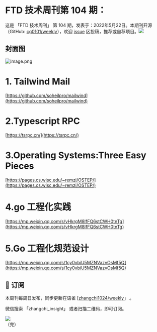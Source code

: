 # FTD 技术周刊第 104 期：
这是 「FTD 技术周刊」 第 104 期，发表于：2022年5月22日。本期刊开源（GitHub: [cg0101/weekly](https://github.com/cg0101/weekly)），欢迎 [issue](https://github.com/cg0101/weekly/issues) 区投稿，推荐或自荐项目。![](https://visitor-badge.glitch.me/badge?page_id=cg0101.weekly) <a href="https://www.linkedin.com/in/%E9%A9%B0-%E5%BC%A0-60669710a/">
        </a>
## 封面图


![image.png](https://cdn.nlark.com/yuque/0/2022/png/132503/1653231958023-dcf7f234-57d5-4f8c-b0a0-dd2b33a26a03.png#clientId=ubd73782e-6bf1-4&crop=0&crop=0&crop=1&crop=1&from=paste&height=810&id=u5fefc216&margin=%5Bobject%20Object%5D&name=image.png&originHeight=1620&originWidth=1080&originalType=binary&ratio=1&rotation=0&showTitle=false&size=777861&status=done&style=none&taskId=u741ee4bd-5909-4500-921e-da19b66fdb0&title=&width=540)

# 1. Tailwind Mail

[https://github.com/soheilpro/mailwind](https://github.com/soheilpro/mailwind)

# 2.Typescript RPC

[https://tsrpc.cn/](https://tsrpc.cn/)

# 3.Operating Systems:Three Easy Pieces

[https://pages.cs.wisc.edu/~remzi/OSTEP/](https://pages.cs.wisc.edu/~remzi/OSTEP/)

# 4.go 工程化实践

[https://mp.weixin.qq.com/s/vHkrgM8lfFQ6stCWH0tnTg](https://mp.weixin.qq.com/s/vHkrgM8lfFQ6stCWH0tnTg)

# 5.Go 工程化规范设计

[https://mp.weixin.qq.com/s/1cy0vbiU5MZNVazvOsMf5Q](https://mp.weixin.qq.com/s/1cy0vbiU5MZNVazvOsMf5Q)



## 📅 订阅
本周刊每周日发布，同步更新在语雀 [[zhangchi1024/weekly](https://www.yuque.com/zhangchi1024/weekly)」 。


微信搜索 「zhangchi_insight」 或者扫描二维码，即可订阅。
<div align="left"> <img src="https://cdn.nlark.com/yuque/0/2021/jpeg/132503/1640750963398-e8538e9e-6b96-46f7-abff-c93b56bdd377.jpeg?x-oss-process=image%2Fwatermark%2Ctype_d3F5LW1pY3JvaGVp%2Csize_36%2Ctext_5byg6amw%2Ccolor_FFFFFF%2Cshadow_50%2Ct_80%2Cg_se%2Cx_10%2Cy_10%2Fresize%2Cw_426%2Climit_0" ></div>    
    （完）